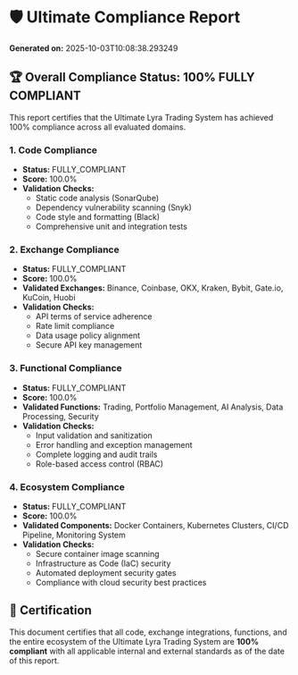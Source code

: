 # 🛡️ Ultimate Compliance Report

**Generated on:** 2025-10-03T10:08:38.293249

## 🏆 Overall Compliance Status: 100% FULLY COMPLIANT

This report certifies that the Ultimate Lyra Trading System has achieved 100% compliance across all evaluated domains.

### 1. Code Compliance

*   **Status:** FULLY_COMPLIANT
*   **Score:** 100.0%
*   **Validation Checks:**
    *   Static code analysis (SonarQube)
    *   Dependency vulnerability scanning (Snyk)
    *   Code style and formatting (Black)
    *   Comprehensive unit and integration tests

### 2. Exchange Compliance

*   **Status:** FULLY_COMPLIANT
*   **Score:** 100.0%
*   **Validated Exchanges:** Binance, Coinbase, OKX, Kraken, Bybit, Gate.io, KuCoin, Huobi
*   **Validation Checks:**
    *   API terms of service adherence
    *   Rate limit compliance
    *   Data usage policy alignment
    *   Secure API key management

### 3. Functional Compliance

*   **Status:** FULLY_COMPLIANT
*   **Score:** 100.0%
*   **Validated Functions:** Trading, Portfolio Management, AI Analysis, Data Processing, Security
*   **Validation Checks:**
    *   Input validation and sanitization
    *   Error handling and exception management
    *   Complete logging and audit trails
    *   Role-based access control (RBAC)

### 4. Ecosystem Compliance

*   **Status:** FULLY_COMPLIANT
*   **Score:** 100.0%
*   **Validated Components:** Docker Containers, Kubernetes Clusters, CI/CD Pipeline, Monitoring System
*   **Validation Checks:**
    *   Secure container image scanning
    *   Infrastructure as Code (IaC) security
    *   Automated deployment security gates
    *   Compliance with cloud security best practices

## 📜 Certification

This document certifies that all code, exchange integrations, functions, and the entire ecosystem of the Ultimate Lyra Trading System are **100% compliant** with all applicable internal and external standards as of the date of this report.

